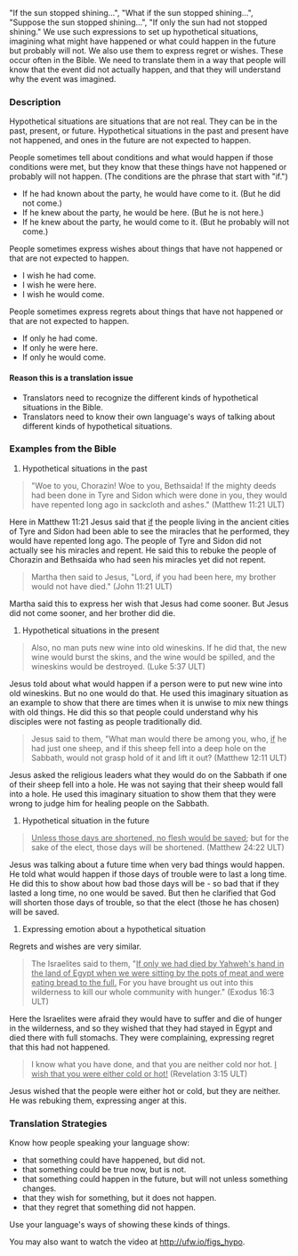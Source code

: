 
"If the sun stopped shining…", "What if the sun stopped shining…", "Suppose the sun stopped shining…", "If only the sun had not stopped shining." We use such expressions to set up hypothetical situations, imagining what might have happened or what could happen in the future but probably will not. We also use them to express regret or wishes. These occur often in the Bible. We need to translate them in a way that people will know that the event did not actually happen, and that they will understand why the event was imagined.

### Description

Hypothetical situations are situations that are not real. They can be in the past, present, or future. Hypothetical situations in the past and present have not happened, and ones in the future are not expected to happen.

People sometimes tell about conditions and what would happen if those conditions were met, but they know that these things have not happened or probably will not happen. (The conditions are the phrase that start with "if.")

* If he had known about the party, he would have come to it. (But he did not come.)
* If he knew about the party, he would be here. (But he is not here.)
* If he knew about the party, he would come to it. (But he probably will not come.)

People sometimes express wishes about things that have not happened or that are not expected to happen.

* I wish he had come.
* I wish he were here.
* I wish he would come.

People sometimes express regrets about things that have not happened or that are not expected to happen.

* If only he had come.
* If only he were here.
* If only he would come.

#### Reason this is a translation issue

* Translators need to recognize the different kinds of hypothetical situations in the Bible.
* Translators need to know their own language's ways of talking about different kinds of hypothetical situations.

### Examples from the Bible

1. Hypothetical situations in the past

> "Woe to you, Chorazin! Woe to you, Bethsaida! If the mighty deeds had been done in Tyre and Sidon which were done in you, they would have repented long ago in sackcloth and ashes." (Matthew 11:21 ULT)


Here in Matthew 11:21 Jesus said that <u>if</u> the people living in the ancient cities of Tyre and Sidon had been able to see the miracles that he performed, they would have repented long ago. The people of Tyre and Sidon did not actually see his miracles and repent. He said this to rebuke the people of Chorazin and Bethsaida who had seen his miracles yet did not repent.

> Martha then said to Jesus, "Lord, if you had been here, my brother would not have died." (John 11:21 ULT)


Martha said this to express her wish that Jesus had come sooner. But Jesus did not come sooner, and her brother did die.

1. Hypothetical situations in the present

> Also, no man puts new wine into old wineskins. If he did that, the new wine would burst the skins, and the wine would be spilled, and the wineskins would be destroyed. (Luke 5:37 ULT)


Jesus told about what would happen if a person were to put new wine into old wineskins. But no one would do that. He used this imaginary situation as an example to show that there are times when it is unwise to mix new things with old things. He did this so that people could understand why his disciples were not fasting as people traditionally did.

>Jesus said to them, "What man would there be among you, who, <u>if</u>  he had just one sheep, and if this sheep fell into a deep hole on the Sabbath, would not grasp hold of it and lift it out? (Matthew 12:11 ULT)


Jesus asked the religious leaders what they would do on the Sabbath if one of their sheep fell into a hole. He was not saying that their sheep would fall into a hole. He used this imaginary situation to show them that they were wrong to judge him for healing people on the Sabbath.

1. Hypothetical situation in the future

> <u>Unless those days are shortened, no flesh would be saved</u>; but for the sake of the elect, those days will be shortened. (Matthew 24:22 ULT)


Jesus was talking about a future time when very bad things would happen. He told what would happen if those days of trouble were to last a long time. He did this to show about how bad those days will be - so bad that if they lasted a long time, no one would be saved. But then he clarified that God will shorten those days of trouble, so that the elect (those he has chosen) will be saved.

1. Expressing emotion about a hypothetical situation

Regrets and wishes are very similar.
>The Israelites said to them, "<u>If only we had died by Yahweh's hand in the land of Egypt when we were sitting by the pots of meat and were eating bread to the full.</u> For you have brought us out into this wilderness to kill our whole community with hunger." (Exodus 16:3 ULT)


Here the Israelites were afraid they would have to suffer and die of hunger in the wilderness, and so they wished that they had stayed in Egypt and died there with full stomachs. They were complaining, expressing regret that this had not happened.

> I know what you have done, and that you are neither cold nor hot. <u>I wish that you were either cold or hot!</u> (Revelation 3:15 ULT)


Jesus wished that the people were either hot or cold, but they are neither. He was rebuking them, expressing anger at this.

### Translation Strategies

Know how people speaking your language show:

* that something could have happened, but did not.
* that something could be true now, but is not.
* that something could happen in the future, but will not unless something changes.
* that they wish for something, but it does not happen.
* that they regret that something did not happen.

Use your language's ways of showing these kinds of things.

You may also want to watch the video at http://ufw.io/figs_hypo.

